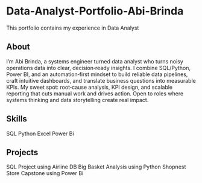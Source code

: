 # Data-Analyst-Portfolio-Abi-Brinda

This portfolio contains my experience in Data Analyst

## About

I’m Abi Brinda, a systems engineer turned data analyst who turns noisy operations data into clear, decision‑ready insights. I combine SQL/Python, Power BI, and an automation‑first mindset to build reliable data pipelines, craft intuitive dashboards, and translate business questions into measurable KPIs. My sweet spot: root‑cause analysis, KPI design, and scalable reporting that cuts manual work and drives action. Open to roles where systems thinking and data storytelling create real impact.

## Skills

SQL
Python
Excel
Power Bi

## Projects 

SQL Project using Airline DB
Big Basket Analysis using Python
Shopnest Store Capstone using Power Bi
